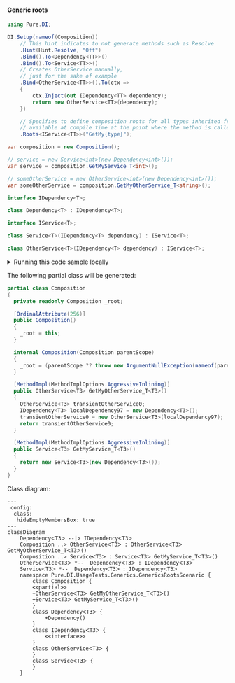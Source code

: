 #### Generic roots


```c#
using Pure.DI;

DI.Setup(nameof(Composition))
    // This hint indicates to not generate methods such as Resolve
    .Hint(Hint.Resolve, "Off")
    .Bind().To<Dependency<TT>>()
    .Bind().To<Service<TT>>()
    // Creates OtherService manually,
    // just for the sake of example
    .Bind<OtherService<TT>>().To(ctx =>
    {
        ctx.Inject(out IDependency<TT> dependency);
        return new OtherService<TT>(dependency);
    })

    // Specifies to define composition roots for all types inherited from IService<TT>
    // available at compile time at the point where the method is called
    .Roots<IService<TT>>("GetMy{type}");

var composition = new Composition();

// service = new Service<int>(new Dependency<int>());
var service = composition.GetMyService_T<int>();

// someOtherService = new OtherService<int>(new Dependency<int>());
var someOtherService = composition.GetMyOtherService_T<string>();

interface IDependency<T>;

class Dependency<T> : IDependency<T>;

interface IService<T>;

class Service<T>(IDependency<T> dependency) : IService<T>;

class OtherService<T>(IDependency<T> dependency) : IService<T>;
```

<details>
<summary>Running this code sample locally</summary>

- Make sure you have the [.NET SDK 9.0](https://dotnet.microsoft.com/en-us/download/dotnet/9.0) or later is installed
```bash
dotnet --list-sdk
```
- Create a net9.0 (or later) console application
```bash
dotnet new console -n Sample
```
- Add reference to NuGet package
  - [Pure.DI](https://www.nuget.org/packages/Pure.DI)
```bash
dotnet add package Pure.DI
```
- Copy the example code into the _Program.cs_ file

You are ready to run the example 🚀
```bash
dotnet run
```

</details>

The following partial class will be generated:

```c#
partial class Composition
{
  private readonly Composition _root;

  [OrdinalAttribute(256)]
  public Composition()
  {
    _root = this;
  }

  internal Composition(Composition parentScope)
  {
    _root = (parentScope ?? throw new ArgumentNullException(nameof(parentScope)))._root;
  }

  [MethodImpl(MethodImplOptions.AggressiveInlining)]
  public OtherService<T3> GetMyOtherService_T<T3>()
  {
    OtherService<T3> transientOtherService0;
    IDependency<T3> localDependency97 = new Dependency<T3>();
    transientOtherService0 = new OtherService<T3>(localDependency97);
    return transientOtherService0;
  }

  [MethodImpl(MethodImplOptions.AggressiveInlining)]
  public Service<T3> GetMyService_T<T3>()
  {
    return new Service<T3>(new Dependency<T3>());
  }
}
```

Class diagram:

```mermaid
---
 config:
  class:
   hideEmptyMembersBox: true
---
classDiagram
	DependencyᐸT3ᐳ --|> IDependencyᐸT3ᐳ
	Composition ..> OtherServiceᐸT3ᐳ : OtherServiceᐸT3ᐳ GetMyOtherService_TᐸT3ᐳ()
	Composition ..> ServiceᐸT3ᐳ : ServiceᐸT3ᐳ GetMyService_TᐸT3ᐳ()
	OtherServiceᐸT3ᐳ *--  DependencyᐸT3ᐳ : IDependencyᐸT3ᐳ
	ServiceᐸT3ᐳ *--  DependencyᐸT3ᐳ : IDependencyᐸT3ᐳ
	namespace Pure.DI.UsageTests.Generics.GenericsRootsScenario {
		class Composition {
		<<partial>>
		+OtherServiceᐸT3ᐳ GetMyOtherService_TᐸT3ᐳ()
		+ServiceᐸT3ᐳ GetMyService_TᐸT3ᐳ()
		}
		class DependencyᐸT3ᐳ {
			+Dependency()
		}
		class IDependencyᐸT3ᐳ {
			<<interface>>
		}
		class OtherServiceᐸT3ᐳ {
		}
		class ServiceᐸT3ᐳ {
		}
	}
```

